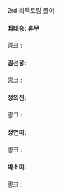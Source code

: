 2rd 리팩토링 풀이<br>

#### 최태승: 휴무
링크 : 

#### 김선웅:
링크 : 

#### 정의진: 
링크 : 

#### 정연미: 
링크 : 

#### 박소미:
링크 : 

 <br>
